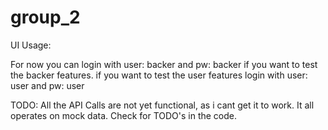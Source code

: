 # group_2

UI Usage: 

For now you can login with user: backer and pw: backer if you want to test the backer features. 
if you want to test the user features login with user: user and pw: user

TODO: All the API Calls are not yet functional, as i cant get it to work. It all operates on mock data. 
Check for TODO's in the code. 
